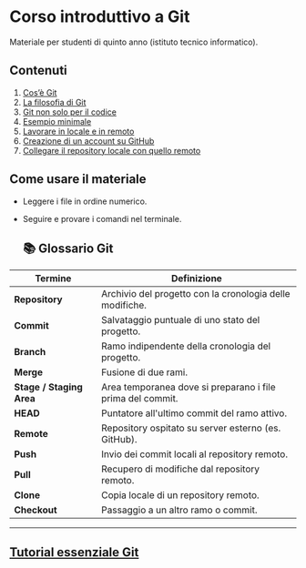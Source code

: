 # Corso introduttivo a Git

Materiale per studenti di quinto anno (istituto tecnico informatico).

## Contenuti
1. [Cos’è Git](01_cose_git.md)
2. [La filosofia di Git](02_filosofia_git.md)
3. [Git non solo per il codice](03_git_non_solo_per_il_codice.md)
4. [Esempio minimale](04_esempio_pratico_repository_locale.md)
5. [Lavorare in locale e in remoto](05_lavorare_in_locale_e_in_remoto.md)
6. [Creazione di un account su GitHub](06_creazione_account_server_GitHub.md)
7. [Collegare il repository locale con quello remoto](07_esempio_pratico_repository_remota.md)


## Come usare il materiale
- Leggere i file in ordine numerico.
- Seguire e provare i comandi nel terminale.

  ## 📚 Glossario Git

| Termine   | Definizione |
|-----------|-------------|
| **Repository** | Archivio del progetto con la cronologia delle modifiche. |
| **Commit** | Salvataggio puntuale di uno stato del progetto. |
| **Branch** | Ramo indipendente della cronologia del progetto. |
| **Merge** | Fusione di due rami. |
| **Stage / Staging Area** | Area temporanea dove si preparano i file prima del commit. |
| **HEAD** | Puntatore all'ultimo commit del ramo attivo. |
| **Remote** | Repository ospitato su server esterno (es. GitHub). |
| **Push** | Invio dei commit locali al repository remoto. |
| **Pull** | Recupero di modifiche dal repository remoto. |
| **Clone** | Copia locale di un repository remoto. |
| **Checkout** | Passaggio a un altro ramo o commit. |

---


## [Tutorial essenziale Git](tutorial_git.md)
